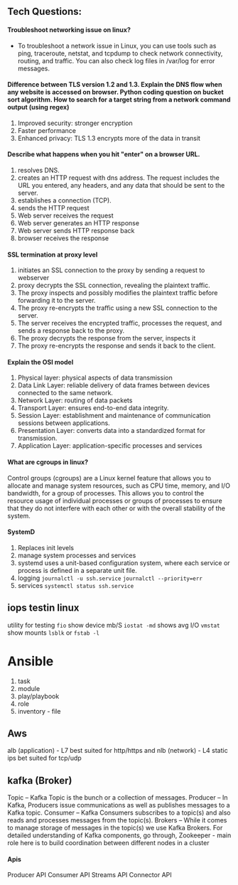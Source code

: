 ## Tech Questions:






































#### Troubleshoot networking issue on linux?
- To troubleshoot a network issue in Linux, you can use tools such as ping, traceroute, netstat, and tcpdump to check network connectivity, routing, and traffic. You can also check log files in /var/log for error messages.


#### Difference between TLS version 1.2 and 1.3. Explain the DNS flow when any website is accessed on browser. Python coding question on bucket sort algorithm. How to search for a target string from a network command output (using regex)
1. Improved security: stronger encryption 
2. Faster performance 
3. Enhanced privacy: TLS 1.3 encrypts more of the data in transit

#### Describe what happens when you hit "enter" on a browser URL.
1. resolves DNS.
2. creates an HTTP request with dns address. The request includes the URL you entered, any headers, and any data that should be sent to the server.
3. establishes a connection (TCP).
4. sends the HTTP request
5. Web server receives the request 
6. Web server generates an HTTP response
7. Web server sends HTTP response back
8. browser receives the response

#### SSL termination at proxy level
1. initiates an SSL connection to the proxy by sending a request to webserver
2. proxy decrypts the SSL connection, revealing the plaintext traffic.
3. The proxy inspects and possibly modifies the plaintext traffic before forwarding it to the server.
4. The proxy re-encrypts the traffic using a new SSL connection to the server.
5. The server receives the encrypted traffic, processes the request, and sends a response back to the proxy.
6. The proxy decrypts the response from the server, inspects it
7. The proxy re-encrypts the response and sends it back to the client.

#### Explain the OSI model
1. Physical layer: physical aspects of data transmission
2. Data Link Layer: reliable delivery of data frames between devices connected to the same network.
3. Network Layer: routing of data packets
4. Transport Layer: ensures end-to-end data integrity.
5. Session Layer: establishment and maintenance of communication sessions between applications.
6. Presentation Layer: converts data into a standardized format for transmission.
7. Application Layer: application-specific processes and services

#### What are cgroups in linux?
Control groups (cgroups) are a Linux kernel feature that allows you to allocate and manage system resources, such as CPU time, memory, and I/O bandwidth, for a group of processes. This allows you to control the resource usage of individual processes or groups of processes to ensure that they do not interfere with each other or with the overall stability of the system.

#### SystemD
1. Replaces init levels
2. manage system processes and services
3. systemd uses a unit-based configuration system, where each service or process is defined in a separate unit file.
4. logging 
`journalctl -u ssh.service`
`journalctl --priority=err`
5. services `systemctl status ssh.service`

## iops testin linux
utility for testing `fio` 
show device mb/S `iostat -md` 
shows avg I/O `vmstat`
show mounts `lsblk` or `fstab -l`

# Ansible
1. task
2. module
3. play/playbook
4. role
5. inventory - file

## Aws
alb (application) - L7
    best suited for http/https and
nlb (network) - L4 static ips
    bet suited for tcp/udp

## kafka (Broker)
Topic – Kafka Topic is the bunch or a collection of messages.
Producer – In Kafka, Producers issue communications as well as publishes messages to a Kafka topic.
Consumer – Kafka Consumers subscribes to a topic(s) and also reads and processes messages from the topic(s).
Brokers – While it comes to manage storage of messages in the topic(s) we use Kafka Brokers. For detailed understanding of Kafka components, go through,
Zookeeper - main role here is to build coordination between different nodes in a cluster
#### Apis
Producer API
Consumer API
Streams API
Connector API